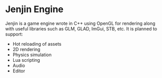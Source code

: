 # Jenjin Engine

Jenjin is a game engine wrote in C++ using OpenGL for rendering along with useful libraries such as GLM, GLAD, ImGui, STB, etc. It is planned to support:
- Hot reloading of assets
- 2D rendering
- Physics simulation
- Lua scripting
- Audio
- Editor
